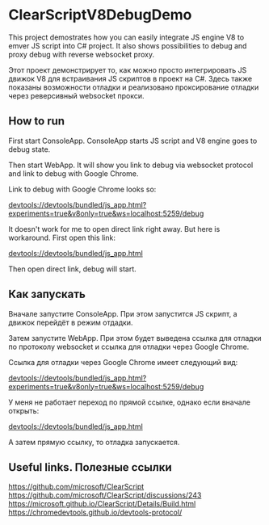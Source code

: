 # ClearScriptV8DebugDemo
This project demostrates how you can easily integrate JS engine V8 to emver JS script into C# project.
It also shows possibilities to debug and proxy debug with reverse websocket proxy.

Этот проект демонстрирует то, как можно просто интегрировать JS движок V8 для встраивания JS скриптов в проект на C#.
Здесь также показаны возможности отладки и реализовано проксирование отладки через реверсивный websocket прокси.

## How to run

First start ConsoleApp. ConsoleApp starts JS script and V8 engine goes to debug state.

Then start WebApp. It will show you link to debug via websocket protocol and link to debug with Google Chrome.

Link to debug with Google Chrome looks so:

<ins>devtools://devtools/bundled/js_app.html?experiments=true&v8only=true&ws=localhost:5259/debug</ins>

It doesn't work for me to open direct link right away. But here is workaround. First open this link:

<ins>devtools://devtools/bundled/js_app.html</ins>

Then open direct link, debug will start.

## Как запускать

Вначале запустите ConsoleApp. При этом запустится JS скрипт, а движок перейдёт в режим отдадки.

Затем запустите WebApp. При этом будет выведена ссылка для отладки по протоколу websocket и ссылка для отладки через Google Chrome.

Ссылка для отладки через Google Chrome имеет следующий вид:

<ins>devtools://devtools/bundled/js_app.html?experiments=true&v8only=true&ws=localhost:5259/debug</ins>

У меня не работает переход по прямой ссылке, однако если вначале открыть:

<ins>devtools://devtools/bundled/js_app.html</ins>

А затем прямую ссылку, то отладка запускается.


## Useful links. Полезные ссылки
https://github.com/microsoft/ClearScript
https://github.com/microsoft/ClearScript/discussions/243
https://microsoft.github.io/ClearScript/Details/Build.html
https://chromedevtools.github.io/devtools-protocol/
